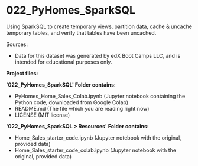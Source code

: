 # 022_PyHomes_SparkSQL
 Using SparkSQL to create temporary views, partition data, cache & uncache temporary tables, and verify that tables have been uncached.


Sources:
- Data for this dataset was generated by edX Boot Camps LLC, and is intended for educational purposes only.

**Project files:**

**'022_PyHomes_SparkSQL' Folder contains:**
- PyHomes_Home_Sales_Colab.ipynb (Jupyter notebook containing the Python code, downloaded from Google Colab)
- README.md (The file which you are reading right now)
- LICENSE (MIT license)


**'022_PyHomes_SparkSQL > Resources' Folder contains:**
- Home_Sales_starter_code.ipynb (Jupyter notebook with the original, provided data)
- Home_Sales_starter_code_colab.ipynb (Jupyter notebook with the original, provided data)